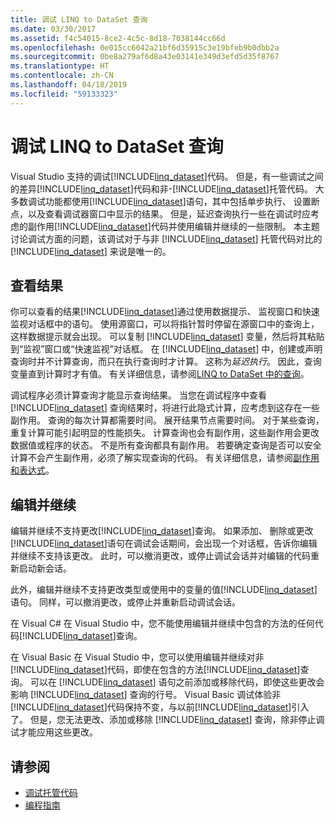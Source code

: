 ```yaml
---
title: 调试 LINQ to DataSet 查询
ms.date: 03/30/2017
ms.assetid: f4c54015-8ce2-4c5c-8d18-7038144cc66d
ms.openlocfilehash: 0e015cc6042a21bf6d35915c3e19bfeb9b0dbb2a
ms.sourcegitcommit: 0be8a279af6d8a43e03141e349d3efd5d35f8767
ms.translationtype: HT
ms.contentlocale: zh-CN
ms.lasthandoff: 04/18/2019
ms.locfileid: "59133323"
---
```

# <a name="debugging-linq-to-dataset-queries"></a>调试 LINQ to DataSet 查询

Visual Studio 支持的调试[!INCLUDE[linq_dataset](../../../../includes/linq-dataset-md.md)]代码。 但是，有一些调试之间的差异[!INCLUDE[linq_dataset](../../../../includes/linq-dataset-md.md)]代码和非-[!INCLUDE[linq_dataset](../../../../includes/linq-dataset-md.md)]托管代码。 大多数调试功能都使用[!INCLUDE[linq_dataset](../../../../includes/linq-dataset-md.md)]语句，其中包括单步执行、 设置断点，以及查看调试器窗口中显示的结果。 但是，延迟查询执行一些在调试时应考虑的副作用[!INCLUDE[linq_dataset](../../../../includes/linq-dataset-md.md)]代码并使用编辑并继续的一些限制。 本主题讨论调试方面的问题，该调试对于与非 [!INCLUDE[linq_dataset](../../../../includes/linq-dataset-md.md)] 托管代码对比的 [!INCLUDE[linq_dataset](../../../../includes/linq-dataset-md.md)] 来说是唯一的。  
  
## <a name="viewing-results"></a>查看结果  
 你可以查看的结果[!INCLUDE[linq_dataset](../../../../includes/linq-dataset-md.md)]通过使用数据提示、 监视窗口和快速监视对话框中的语句。 使用源窗口，可以将指针暂时停留在源窗口中的查询上，这样数据提示就会出现。 可以复制 [!INCLUDE[linq_dataset](../../../../includes/linq-dataset-md.md)] 变量，然后将其粘贴到“监视”窗口或“快速监视”对话框。 在 [!INCLUDE[linq_dataset](../../../../includes/linq-dataset-md.md)] 中，创建或声明查询时并不计算查询，而只在执行查询时才计算。 这称为*延迟执行*。 因此，查询变量直到计算时才有值。 有关详细信息，请参阅[LINQ to DataSet 中的查询](../../../../docs/framework/data/adonet/queries-in-linq-to-dataset.md)。  
  
 调试程序必须计算查询才能显示查询结果。 当您在调试程序中查看 [!INCLUDE[linq_dataset](../../../../includes/linq-dataset-md.md)] 查询结果时，将进行此隐式计算，应考虑到这存在一些副作用。 查询的每次计算都需要时间。 展开结果节点需要时间。 对于某些查询，重复计算可能引起明显的性能损失。 计算查询也会有副作用，这些副作用会更改数据值或程序的状态。 不是所有查询都具有副作用。 若要确定查询是否可以安全计算不会产生副作用，必须了解实现查询的代码。 有关详细信息，请参阅[副作用和表达式](https://docs.microsoft.com/previous-versions/visualstudio/visual-studio-2013/a7a250bs(v=vs.120))。  
  
## <a name="edit-and-continue"></a>编辑并继续  
 编辑并继续不支持更改[!INCLUDE[linq_dataset](../../../../includes/linq-dataset-md.md)]查询。 如果添加、 删除或更改[!INCLUDE[linq_dataset](../../../../includes/linq-dataset-md.md)]语句在调试会话期间，会出现一个对话框，告诉你编辑并继续不支持该更改。 此时，可以撤消更改，或停止调试会话并对编辑的代码重新启动新会话。  
  
 此外，编辑并继续不支持更改类型或使用中的变量的值[!INCLUDE[linq_dataset](../../../../includes/linq-dataset-md.md)]语句。 同样，可以撤消更改，或停止并重新启动调试会话。  
  
 在 Visual C# 在 Visual Studio 中，您不能使用编辑并继续中包含的方法的任何代码[!INCLUDE[linq_dataset](../../../../includes/linq-dataset-md.md)]查询。  
  
 在 Visual Basic 在 Visual Studio 中，您可以使用编辑并继续对非[!INCLUDE[linq_dataset](../../../../includes/linq-dataset-md.md)]代码，即使在包含的方法[!INCLUDE[linq_dataset](../../../../includes/linq-dataset-md.md)]查询。 可以在 [!INCLUDE[linq_dataset](../../../../includes/linq-dataset-md.md)] 语句之前添加或移除代码，即使这些更改会影响 [!INCLUDE[linq_dataset](../../../../includes/linq-dataset-md.md)] 查询的行号。 Visual Basic 调试体验非[!INCLUDE[linq_dataset](../../../../includes/linq-dataset-md.md)]代码保持不变，与以前[!INCLUDE[linq_dataset](../../../../includes/linq-dataset-md.md)]引入了。 但是，您无法更改、添加或移除 [!INCLUDE[linq_dataset](../../../../includes/linq-dataset-md.md)] 查询，除非停止调试才能应用这些更改。  
  
## <a name="see-also"></a>请参阅

- [调试托管代码](/visualstudio/debugger/debugging-managed-code)
- [编程指南](../../../../docs/framework/data/adonet/programming-guide-linq-to-dataset.md)
